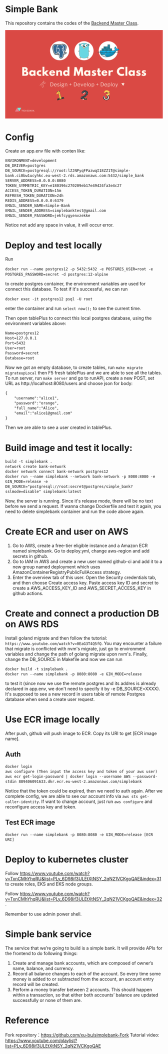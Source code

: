 # Simple Bank

This repository contains the codes of the [Backend Master Class](https://bit.ly/backendmaster).

![Backend master class](backend-master.png)

# Config
Create an app.env file with conten like:
```
ENVIRONMENT=development
DB_DRIVER=postgres
DB_SOURCE=postgresql://root:lZJNPyqFPazwqI18ZZ1T@simple-bank.ci0bw1ucyhkc.eu-west-2.rds.amazonaws.com:5432/simple_bank
SERVER_ADDRESS=0.0.0.0:8080
TOKEN_SYMMETRIC_KEY=e180396c270209eb17e49424fa3e4c27
ACCESS_TOKEN_DURATION=15m
REFRESH_TOKEN_DURATION=24h
REDIS_ADDRESS=0.0.0.0:6379
EMAIL_SENDER_NAME=Simple-Bank
EMAIL_SENDER_ADDRESS=simplebanktest@gmail.com
EMAIL_SENDER_PASSWORD=jekfcygyenvzekke
```
Notice not add any space in value, it will occur error.

# Deploy and test locally
Run 

`docker run --name postgres12 -p 5432:5432 -e POSTGRES_USER=root -e POSTGRES_PASSWORD=secret -d postgres:12-alpine` 

to create postgres container, the environment variables are used for connect this database. To test if it's successful, we can run 

`docker exec -it postgres12 psql -U root` 

enter the container and run `select now();` to see the current time.

Then open tablePlus to connect this local postgres database, using the environment variables above:
```
Name=postgres12
Host=127.0.0.1
Port=5432
User=root
Password=secret
Database=root
```

Now we got an empty database, to create tables, run `make migrate migrateupLocal` then F5 fresh tablePlus and we are able to see all the tables.
To run server, run `make server` and go to runAPI, create a new POST, set URL as http://localhost:8080/users and choose json for body:
```
{
    "username":"alice1",
    "password":"orange",
    "full_name":"Alice",
    "email":"alice1@gmail.com"
}
```
Then we are able to see a user created in tablePlus.

# Build image and test it locally:
```
build -t simplebank .
network create bank-network
docker network connect bank-network postgres12
docker run --name simplebank --network bank-network -p 8080:8080 -e GIN_MODE=release -e DB_SOURCE="postgresql://root:secret@postgres/simple_bank?sslmode=disable" simplebank:latest
```
Now, the server is running. Since it's release mode, there will be no text before we send a request. 
If wanna change Dockerfile and test it again, you need to delete simplebank container and run the code above again.

# Create ECR and user on AWS
1. Go to AWS, create a free-tier eligible instance and a Amazon ECR named simplebank. Go to deploy.yml, change aws-region and add secrets in github. 
2. Go to IAM in AWS and create a new user named github-ci and add it to a new group named deployment which uses AmazonContainerRegistryPublicFullAccess strategy.
3. Enter the overview tab of this user. Open the Security credentials tab, and then choose Create access key. Paste access key ID and secret to create a AWS_ACCESS_KEY_ID and AWS_SECRET_ACCESS_KEY in github actions.


# Create and connect a production DB on AWS RDS
Install goland migrate and then follow the tutorial: `https://www.youtube.com/watch?v=0EaG3T4Q5fQ`. You may encounter a failure that migrate is conflicted with nvm's migrate, just go to environment variables and change the path of golang migrate upon nvm's.
Finally, change the DB_SOURCE in Makefile and now we can run 
```
docker build -t simplebank .
docker run --name simplebank -p 8080:8080 -e GIN_MODE=release 
```
to test it (since now we use the remote postgres and its addres is already declared in app.env, we don't need to specify it by -e DB_SOURCE=XXXX). It's supposed to see a new record in users table of remote Postgres database when send a create user request.

# Use ECR image locally
After push, github will push image to ECR. Copy its URI to get [ECR image name].
## Auth
```
docker login
aws configure (Then input the access key and token of your aws user)
aws ecr get-login-password | docker login --username AWS --password-stdin 889406091633.dkr.ecr.eu-west-2.amazonaws.com/simplebank
```
Notice that the token could be expired, then we need to auth again. After we complete config, we are able to see our account info via `aws sts get-caller-identity`. If want to change account, just run `aws configure` and reconfigure access key and token.
## Test ECR image
```
docker run --name simplebank -p 8080:8080 -e GIN_MODE=release [ECR URI]
``` 

# Deploy to kubernetes cluster
Follow https://www.youtube.com/watch?v=TxnCMhYhqRU&list=PLy_6D98if3ULEtXtNSY_2qN21VCKgoQAE&index=31 to create roles, EKS and EKS node groups.

Follow https://www.youtube.com/watch?v=TxnCMhYhqRU&list=PLy_6D98if3ULEtXtNSY_2qN21VCKgoQAE&index=32.

Remember to use admin power shell.

# Simple bank service

The service that we’re going to build is a simple bank. It will provide APIs for the frontend to do following things:

1. Create and manage bank accounts, which are composed of owner’s name, balance, and currency.
2. Record all balance changes to each of the account. So every time some money is added to or subtracted from the account, an account entry record will be created.
3. Perform a money transfer between 2 accounts. This should happen within a transaction, so that either both accounts’ balance are updated successfully or none of them are.

# Reference
Fork repository：https://github.com/xu-bu/simplebank-Fork
Tutorial video: https://www.youtube.com/playlist?list=PLy_6D98if3ULEtXtNSY_2qN21VCKgoQAE